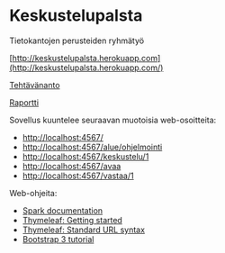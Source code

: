 # Keskustelupalsta
Tietokantojen perusteiden ryhmätyö

[http://keskustelupalsta.herokuapp.com](http://keskustelupalsta.herokuapp.com/)

[Tehtävänanto](https://docs.google.com/document/d/1TvgUooM5dnUyJ1bakienNzJC3jXdYNL1OSnInMwTdzw)

[Raportti](raportti/raportti.pdf)

Sovellus kuuntelee seuraavan muotoisia web-osoitteita:

* [http://localhost:4567/](http://localhost:4567/)
* [http://localhost:4567/alue/ohjelmointi](http://localhost:4567/alue/ohjelmointi)
* [http://localhost:4567/keskustelu/1](http://localhost:4567/keskustelu/1)
* [http://localhost:4567/avaa](http://localhost:4567/avaa)
* [http://localhost:4567/vastaa/1](http://localhost:4567/vastaa/1)

Web-ohjeita:

* [Spark documentation](http://sparkjava.com/documentation.html)
* [Thymeleaf: Getting started](http://www.thymeleaf.org/doc/articles/standarddialect5minutes.html)
* [Thymeleaf: Standard URL syntax](http://www.thymeleaf.org/doc/articles/standardurlsyntax.html)
* [Bootstrap 3 tutorial](http://www.w3schools.com/bootstrap/default.asp)
